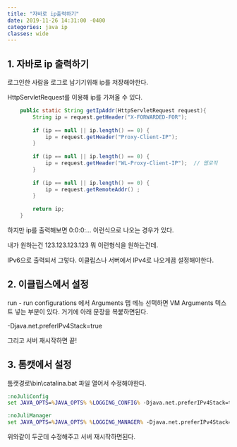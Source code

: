 ```yaml
---
title: "자바로 ip출력하기"
date: 2019-11-26 14:31:00 -0400
categories: java ip
classes: wide
---
```


## 1. 자바로 ip 출력하기

로그인한 사람을 로그로 남기기위해 ip를 저장해야한다.

HttpServletRequest를 이용해 ip를 가져올 수 있다.

```java
	public static String getIpAddr(HttpServletRequest request){		
		String ip = request.getHeader("X-FORWARDED-FOR");
		
	    if (ip == null || ip.length() == 0) {
	        ip = request.getHeader("Proxy-Client-IP");
	    }
	
	    if (ip == null || ip.length() == 0) {
	        ip = request.getHeader("WL-Proxy-Client-IP");  // 웹로직
	    }
	
	    if (ip == null || ip.length() == 0) {
	        ip = request.getRemoteAddr() ;
	    }
	    
	    return ip;
	}
```

하지만 ip를 출력해보면 0:0:0:... 이런식으로 나오는 경우가 있다.

내가 원하는건 123.123.123.123 뭐 이런형식을 원하는건데.

IPv6으로 출력되서 그렇다. 이클립스나 서버에서 IPv4로 나오게끔 설정해야한다.

## 2. 이클립스에서 설정

run - run configurations 에서 Arguments 탭 메뉴 선택하면 VM Arguments 텍스트 넣는 부분이 있다. 거기에 아래 문장을 복붙하면된다.

-Djava.net.preferIPv4Stack=true

그리고 서버 재시작하면 끝!

## 3. 톰캣에서 설정

톰캣경로\bin\catalina.bat 파일 열어서 수정해야한다.

```bat
:noJuliConfig
set JAVA_OPTS=%JAVA_OPTS% %LOGGING_CONFIG% -Djava.net.preferIPv4Stack=true

:noJuliManager
set JAVA_OPTS=%JAVA_OPTS% %LOGGING_MANAGER% -Djava.net.preferIPv4Stack=true
```

위와같이 두군데 수정해주고 서버 재시작하면된다.



